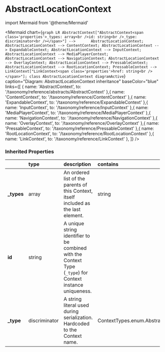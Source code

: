 # AbstractLocationContext



import Mermaid from '@theme/Mermaid'

<Mermaid chart={`
    graph LR
      AbstractContext["AbstractContext<span class='properties'>_types: array<br />id: string<br />_type: discriminator<br /></span>"] -->       AbstractLocationContext;
      AbstractLocationContext --> ContentContext;
      AbstractLocationContext --> ExpandableContext;
      AbstractLocationContext --> InputContext;
      AbstractLocationContext --> MediaPlayerContext;
      AbstractLocationContext --> NavigationContext;
      AbstractLocationContext --> OverlayContext;
      AbstractLocationContext --> PressableContext;
      AbstractLocationContext --> RootLocationContext;
      PressableContext --> LinkContext["LinkContext<span class='properties'>href: string<br /></span>"];
    class AbstractLocationContext diagramActive
  `}
  caption="Diagram: AbstractLocationContext inheritance"
  baseColor="blue"
  links={[
{ name: 'AbstractContext', to: '/taxonomy/reference/abstracts/AbstractContext' },{ name: 'ContentContext', to: '/taxonomy/reference/ContentContext' },{ name: 'ExpandableContext', to: '/taxonomy/reference/ExpandableContext' },{ name: 'InputContext', to: '/taxonomy/reference/InputContext' },{ name: 'MediaPlayerContext', to: '/taxonomy/reference/MediaPlayerContext' },{ name: 'NavigationContext', to: '/taxonomy/reference/NavigationContext' },{ name: 'OverlayContext', to: '/taxonomy/reference/OverlayContext' },{ name: 'PressableContext', to: '/taxonomy/reference/PressableContext' },{ name: 'RootLocationContext', to: '/taxonomy/reference/RootLocationContext' },{ name: 'LinkContext', to: '/taxonomy/reference/LinkContext' },  ]}
/>

### Inherited Properties

|             | type          | description                                                                                                | contains                                  |
|:------------|:--------------|:-----------------------------------------------------------------------------------------------------------|:------------------------------------------|
| **\_types** | array         | An ordered list of the parents of this Context, itself included as the last element.                       | string                                    |
| **id**      | string        | A unique string identifier to be combined with the Context Type (`_type`) for Context instance uniqueness. |                                           |
| **\_type**  | discriminator | A string literal used during serialization. Hardcoded to the Context name.                                 | ContextTypes.enum.AbstractLocationContext |



